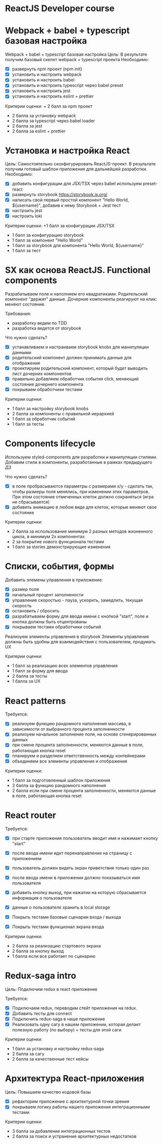 # ReactJS Developer course

# Webpack + babel + typescript базовая настройка
Webpack + babel + typescript базовая настройка
Цель: В результате получим базовый скелет webpack + typescript проекта
Необходимо:
- [x] развернуть npm проект (npm init)
- [x] установить и настроить webpack
- [x] установить и настроить babel
- [x] установить и настроить typescript через babel preset
- [x] установить и настроить jest
- [x] установить и настроить eslint + prettier

Критерии оценки: + 2 балл за npm проект
+ 2 балла за установку webpack
+ 2 балла за typescript через babel loader
+ 2 балла за jest
+ 2 балла за eslint + prettier

# Установка и настройка React
Цель: Самостоятельно сконфигурировать ReactJS-проект. В результате получим готовый шаблон приложения для дальнейшей разработки.
Необходимо:
- [x] добавить конфигурации для JSX/TSX через babel используем preset-react
- [x] развернуть storybook https://storybook.js.org/
- [x] написать свой первый простой компонент "Hello World, ${username}", добавив к нему Storybook + Jest тест
- [x] настроить jest
- [x] настроить loki

Критерии оценки: +1 балл за конфигурации JSX/TSX
+ 1 балл за конфигурацию storybook
+ 1 балл за компонент "Hello World"
+ 1 балл за storybook для компонента "Hello World, ${username}"
+ 1 балл за тест

# SX как основа ReactJS. Functional components
Разрабатываем поле и наполняем его квадратиками. Родительский компонент "держит" данные. Дочерние компоненты реагируют на клик: меняют состояние.

Требования:
- разработку ведем по TDD
- разработка ведется от storybook

Что нужно сделать?
- [x] устанавливаем и настраиваем storybook knobs для манипуляции данными
- [x] родительский компонент должен принимать данные для отображения
- [x] проектируем родительский компонент, который будет выводить лист дочерних компонентов
- [x] правильно добавляем обработчик события click, меняющий состояние дочернего компонента
- [x] покрываем обработчики тестами

Критерии оценки:
+ 1 балл за настройку storybook knobs
+ 2 балла за компоненты с правильной иерархией
+ 1 балл за обработчик событий
+ 1 балл за тесты

# Components lifecycle
Используем styled-components для разработки и манипуляции стилями. Добавим стили в компоненты, разработанные в рамках предыдущего ДЗ

Что нужно сделать?
- [x] в поле пробрасываются параметры с размерами x/y - сделать так, чтобы размеры поля менялись, при изменении этих параметров. При этом состояние отмеченных клеток должно сохраняться (игра не сбрасывается) 
- [x] добавить анимацию в любом виде для клеток, которые меняют свое состояние

Критерии оценки:
+ 2 балла за использование минимум 2 разных методов жизненного цикла, в минимум 2х компонентах
+ 2 за покрытие нового функционала тестами
+ 1 балл за stories демонстрирующие изменения

# Списки, события, формы
Добавить элемены управления в приложение:
- [x] размер поля
- [x] начальный процент заполнености
- [x] управление скоростью - пауза, ускорить, замедлить, текущая скорость
- [x] остановить / сбросить
- [x] разрабатываем форму для ввода имени с кнопкой "start", поле и кнопка должны быть отцентрованы
- [x] покрываем тестами обработчики событий

Реализуем элементы управления в storybook
Элементы управления должны быть удобны для взаимодействия с пользователем, продумать UX

Критерии оценки:
+ 1 балл за реализацию всех элементов управления
+ 1 балл за форму для ввода
+ 2 балла за тесты
+ 1 балла за UX

# React patterns
Требуется:
- [x] реализуем функцию рандомного наполнения массива, в зависимости от выбранного процента заполненности
- [x] реализуем начальное заполнение поля, на основе сгенерированных данных
- [x] при смене процента заполненности, меняются данные в поле, работающая кнопка reset
- [x] планируем и разделяем ответственность между контейнерами
- [x] объединяем все элементы управления и отображения

Критерии оценки:
+ 1 балл за подготовленный шаблон приложения
+ 2 балла за функцию рандомного наполнения
+ 2 балла если при смене процента заполненности, меняются данные в поле, работающая кнопка reset

# React router
Требуется:
- [x] при старте приложения пользователь вводит имя и нажимает кнопку "start"
- [x] после ввода имени идет перенаправление на страницу с приложением
- [x] пользователь должен видеть экран приветствия только один раз
- [x] после ввода имени в приложении должно показываться имя пользователя
- [x] добавить кнопку выход, при нажатии на которую сбрасывается информация о пользователе
- [x] данные о пользователе хранить в local storage

- [x] Покрыть тестами базовые сценарии входа / выхода
- [x] Покрыть тестами функционал экрана входа

Критерии оценки:
+ 2 балла за реализацию стартового экрана
+ 2 балла за кнопку выход
+ 1 балла если все работает по сценарию

# Redux-saga intro
Цель: Подключим redux в react приложение

Требуется:
- [x] Подключаем redux, переводим стейт приложения на redux.
- [x] Добавить тесты для connect
- [x] Подключить redux-saga в наше приложение
- [x] Реализовать одну сагу в нашем приложении, которая делает полезную работу (по выбору) + тесты для этой саги

Критерии оценки:
+ 1 балл за установку и настройку redux-saga
+ 2 балла за сагу
+ 2 балла за качественные тест кейсы

# Архитектура React-приложения
Цель: Повышаем качество кодовой базы

- [x] рефакторим приложение с архитектурной точки зрения
- [x] покрываем логику работы нашего приложения интеграционными тестами

Критерии оценки:
+ 3 балла за добавление интеграционных тестов
+ 2 балла за поиск и устранение архитектурных недостатков